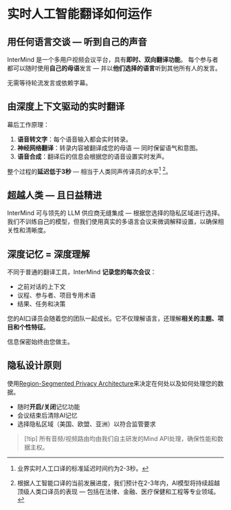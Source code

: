 # 实时人工智能翻译如何运作

## 用任何语言交谈 — 听到自己的声音

InterMind 是一个多用户视频会议平台，具有**即时、双向翻译功能**。
每个参与者都可以随时使用**自己的母语**发言 — 并以**他们选择的语言**听到其他所有人的发言。

无需等待轮流发言或依赖字幕。

## 由深度上下文驱动的实时翻译

幕后工作原理：

1. **语音转文字**：每个语音输入都会实时转录。
2. **神经网络翻译**：转录内容被翻译成您的母语 — 同时保留语气和意图。
3. **语音合成**：翻译后的信息会根据您的语音设置实时发声。

整个过程的**延迟低于3秒** — 相当于人类同声传译员的水平[^1] [^2]。

[^1]: 业界实时人工口译的标准延迟时间约为2-3秒。

[^2]: 根据人工智能口译的当前发展进度，我们预计在2-3年内，AI模型将持续超越顶级人类口译员的表现 — 包括在法律、金融、医疗保健和工程等专业领域。

## 超越人类 — 且日益精进

InterMind 可与领先的 LLM 供应商无缝集成 — 根据您选择的隐私区域进行选择。
我们不训练自己的模型，但我们使用真实的多语言会议来微调解释设置，以确保相关性和清晰度。

## 深度记忆 = 深度理解

不同于普通的翻译工具，InterMind **记录您的每次会议**：

- 之前对话的上下文
- 议程、参与者、项目专用术语
- 结果、任务和决策

您的AI口译员会随着您的团队一起成长。它不仅理解语言，还理解**相关的主题、项目和个性特征**。

信息保密始终由您做主。

## 隐私设计原则

使用[Region-Segmented Privacy Architecture](privacy-architecture)来决定在何处以及如何处理您的数据。

- 随时**开启/关闭**记忆功能
- 会议结束后清除AI记忆
- 选择隐私区域（美国、欧盟、亚洲）以符合监管要求

> [!tip] 所有音频/视频路由均由我们自主研发的Mind API处理，确保性能和数据主权。